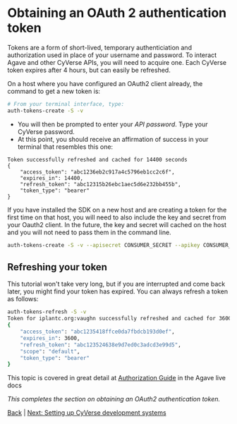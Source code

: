 Obtaining an OAuth 2 authentication token
=========================================

Tokens are a form of short-lived, temporary authenticiation and authorization used in place of your username and password. To interact Agave and other CyVerse APIs, you will need to acquire one. Each CyVerse token expires after 4 hours, but can easily be refreshed.

On a host where you have configured an OAuth2 client already, the command to get a new token is:

```sh
# From your terminal interface, type:
auth-tokens-create -S -v
```
* You will then be prompted to enter your *API password*. Type your CyVerse password.
* At this point, you should receive an affirmation of success in your terminal that resembles this one:
```
Token successfully refreshed and cached for 14400 seconds
{
    "access_token": "abc1236eb2c917a4c5796eb1cc2c6f",
    "expires_in": 14400,
    "refresh_token": "abc12315b26ebc1aec5d6e232bb455b",
    "token_type": "bearer"
}
```

If you have installed the SDK on a new host and are creating a token for the first time on that host, you will need to also include the key and secret from your Oauth2 client. In the future, the key and secret will cached on the host and you will not need to pass them in the command line. 

```sh
auth-tokens-create -S -v --apisecret CONSUMER_SECRET --apikey CONSUMER_KEY
```

## Refreshing your token

This tutorial won't take very long, but if you are interrupted and come back later, you might find your token has expired. You can always refresh a token as follows:

```sh
auth-tokens-refresh -S -v
Token for iplantc.org:vaughn successfully refreshed and cached for 3600 seconds
{
    "access_token": "abc1235418ffce0da7fbdcb193d0ef",
    "expires_in": 3600,
    "refresh_token": "abc123524638e9d7ed0c3adcd3e99d5",
    "scope": "default",
    "token_type": "bearer"
}
```

This topic is covered in great detail at [Authorization Guide](http://agaveapi.co/documentation/authorization-guide/) in the Agave live docs

*This completes the section on obtaining an OAuth2 authentication token.*

[Back](README.md) | [Next: Setting up CyVerse development systems](cyverse-systems.md)
